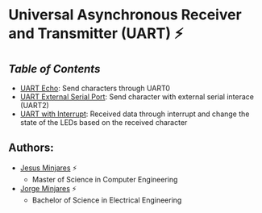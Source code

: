 # **Universal Asynchronous Receiver and Transmitter (UART) :zap:**

## ***Table of Contents***    
* [UART Echo](https://github.com/jminjares4/MSP432-Example-Codes/tree/main/Universal%20Asynchronous%20Receiver%20and%20Transmitter%20(UART)/UART%20Echo): Send characters through UART0 
* [UART External Serial Port](https://github.com/jminjares4/MSP432-Example-Codes/tree/main/Universal%20Asynchronous%20Receiver%20and%20Transmitter%20(UART)/UART%20External%20Serial%20Port): Send character with external serial interace (UART2)
* [UART with Interrupt](https://github.com/jminjares4/MSP432-Example-Codes/tree/main/Universal%20Asynchronous%20Receiver%20and%20Transmitter%20(UART)/UART%20with%20Interrupt): Received data through interrupt and change the state of the LEDs based on the received character

## **Authors:**
  - [Jesus Minjares](https://github.com/jminjares4) :zap:
    - Master of Science in Computer Engineering
  - [Jorge Minjares](https://github.com/JorgeMinjares) :zap:
    - Bachelor of Science in Electrical Engineering